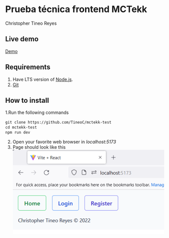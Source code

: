 # Prueba técnica frontend MCTekk

Christopher Tineo Reyes

## Live demo

[Demo](https://jazzy-klepon-a45255.netlify.app/)

## Requirements

1. Have LTS version of [Node.js](https://nodejs.org/en/).
2. [Git](https://git-scm.com/downloads)

## How to install

1.Run the following commands

```
git clone https://github.com/TineoC/mctekk-test
cd mctekk-test
npm run dev
```

2. Open your favorite web browser in _localhost:5173_
3. Page should look like this
   ![my screenshot](./src/assets/screenshot.png)
